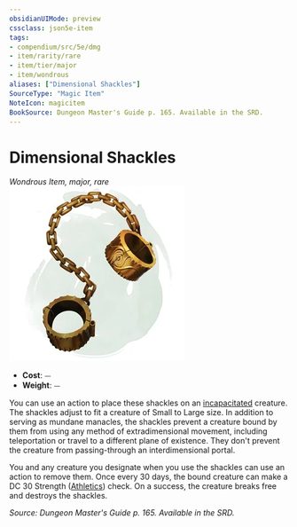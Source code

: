 ```yaml
---
obsidianUIMode: preview
cssclass: json5e-item
tags:
- compendium/src/5e/dmg
- item/rarity/rare
- item/tier/major
- item/wondrous
aliases: ["Dimensional Shackles"]
SourceType: "Magic Item"
NoteIcon: magicitem
BookSource: Dungeon Master's Guide p. 165. Available in the SRD.
---
```

# Dimensional Shackles
*Wondrous Item, major, rare*  
![](/3-Mechanics/CLI/items/img/dimensional-shackles.webp#right)  

- **Cost**: ⏤
- **Weight**: ⏤

You can use an action to place these shackles on an [incapacitated](/3-Mechanics/CLI/rules/conditions.md#incapacitated) creature. The shackles adjust to fit a creature of Small to Large size. In addition to serving as mundane manacles, the shackles prevent a creature bound by them from using any method of extradimensional movement, including teleportation or travel to a different plane of existence. They don't prevent the creature from passing-through an interdimensional portal.

You and any creature you designate when you use the shackles can use an action to remove them. Once every 30 days, the bound creature can make a DC 30 Strength ([Athletics](/3-Mechanics/CLI/rules/skills.md#Athletics)) check. On a success, the creature breaks free and destroys the shackles.

*Source: Dungeon Master's Guide p. 165. Available in the SRD.*